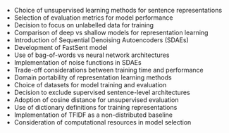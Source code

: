 - Choice of unsupervised learning methods for sentence representations
- Selection of evaluation metrics for model performance
- Decision to focus on unlabelled data for training
- Comparison of deep vs shallow models for representation learning
- Introduction of Sequential Denoising Autoencoders (SDAEs)
- Development of FastSent model
- Use of bag-of-words vs neural network architectures
- Implementation of noise functions in SDAEs
- Trade-off considerations between training time and performance
- Domain portability of representation learning methods
- Choice of datasets for model training and evaluation
- Decision to exclude supervised sentence-level architectures
- Adoption of cosine distance for unsupervised evaluation
- Use of dictionary definitions for training representations
- Implementation of TFIDF as a non-distributed baseline
- Consideration of computational resources in model selection